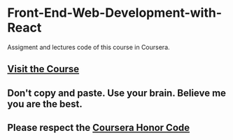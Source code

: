 # Front-End-Web-Development-with-React

  Assigment and lectures code of this course in Coursera.
  
  ## [Visit the Course](https://www.coursera.org/learn/front-end-react)
  
## Don't copy and paste. Use your brain. Believe me you are the best.
## Please respect the [Coursera Honor Code](https://learner.coursera.help/hc/en-us/articles/209818863)
